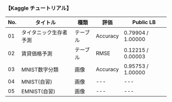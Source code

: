 ### 【Kaggle チュートリアル】
|  No. | タイトル | 種類 | 評価 | Public LB |
|------|-----|---|---|---|
| 01   | タイタニック生存者予測   | テーブル   | Accuracy   | 0.79904 / 1.00000  |
| 02   | 賃貸価格予測    | テーブル   | RMSE   | 0.12215 / 0.00003  |
| 03   | MNIST数字分類    | 画像   | Accuracy   | 0.95753 / 1.00000  |
| 04   | MNIST(自習)    | 画像   | ---   | ---   | ---   |
| 05   | EMNIST(自習)    | 画像   | ---   | ---   | ---   |